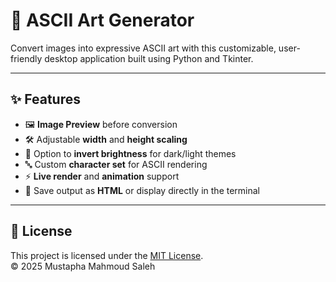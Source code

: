# 🎨 ASCII Art Generator

Convert images into expressive ASCII art with this customizable, user-friendly desktop application built using Python and Tkinter.

---

## ✨ Features

- 🖼️ **Image Preview** before conversion
- 🛠️ Adjustable **width** and **height scaling**
- 🌙 Option to **invert brightness** for dark/light themes
- 🔤 Custom **character set** for ASCII rendering
- ⚡ **Live render** and **animation** support
- 💾 Save output as **HTML** or display directly in the terminal

---

## 📜 License

This project is licensed under the [MIT License](LICENSE).  
© 2025 Mustapha Mahmoud Saleh

